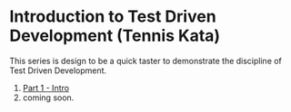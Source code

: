 # Introduction to Test Driven Development (Tennis Kata)

This series is design to be a quick taster to demonstrate the discipline of Test Driven Development.

1) [Part 1 - Intro](https://drive.google.com/file/d/1WxjDGg8DXm0rwW0bpCRKl1LOrgJJlQ9p/view?usp=sharing)
2) coming soon.

